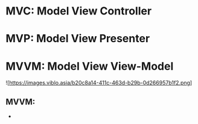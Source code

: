 # MVC: Model View Controller
# MVP: Model View Presenter
# MVVM: Model View View-Model

![https://images.viblo.asia/b20c8a14-411c-463d-b29b-0d266957b1f2.png]

## MVVM:
+ 